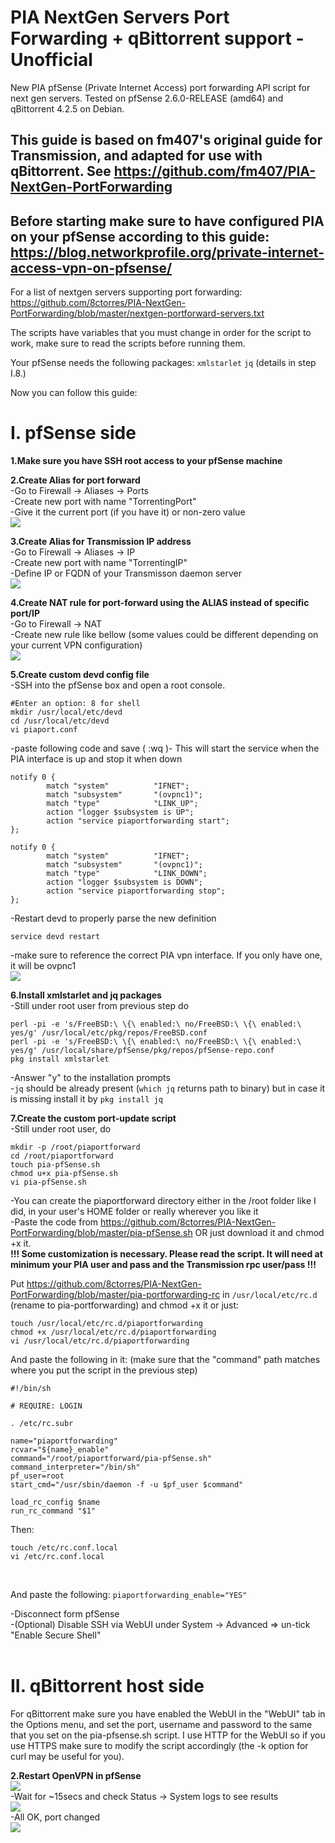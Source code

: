 # PIA NextGen Servers Port Forwarding + qBittorrent support - Unofficial
New PIA pfSense (Private Internet Access) port forwarding API script for next gen servers. Tested on pfSense 2.6.0-RELEASE (amd64) and qBittorrent 4.2.5 on Debian. 

## This guide is based on fm407's original guide for Transmission, and adapted for use with qBittorrent. See https://github.com/fm407/PIA-NextGen-PortForwarding

## **Before starting make sure to have configured PIA on your pfSense according to this guide: https://blog.networkprofile.org/private-internet-access-vpn-on-pfsense/**

For a list of nextgen servers supporting port forwarding: https://github.com/8ctorres/PIA-NextGen-PortForwarding/blob/master/nextgen-portforward-servers.txt 

The scripts have variables that you must change in order for the script to work, make sure to read the scripts before running them.

Your pfSense needs the following packages: `xmlstarlet` `jq` (details in step I.8.)

Now you can follow this guide:

# **I. pfSense side**

**1.Make sure you have SSH root access to your pfSense machine**</br>

**2.Create Alias for port forward**</br>
-Go to Firewall -> Aliases -> Ports</br>
-Create new port with name "TorrentingPort"</br>
-Give it the current port (if you have it) or non-zero value</br>
<img src="imgs/port-alias.png"></br>

**3.Create Alias for Transmission IP address**</br>
-Go to Firewall -> Aliases -> IP</br>
-Create new port with name "TorrentingIP"</br>
-Define IP or FQDN of your Transmisson daemon server</br>
<img src="imgs/ip-alias.png"></br>

**4.Create NAT rule for port-forward using the ALIAS instead of specific port/IP**</br>
-Go to Firewall -> NAT</br>
-Create new rule like bellow (some values could be different depending on your current VPN configuration)</br>
<img src="imgs/pia-nat.png"></br>

**5.Create custom devd config file**</br>
-SSH into the pfSense box and open a root console.</br>
```
#Enter an option: 8 for shell
mkdir /usr/local/etc/devd
cd /usr/local/etc/devd
vi piaport.conf
```
-paste following code and save ( :wq )- This will start the service when the PIA interface is up and stop it when down</br>

```
notify 0 {
        match "system"          "IFNET";
        match "subsystem"       "(ovpnc1)";
        match "type"            "LINK_UP";
        action "logger $subsystem is UP";
        action "service piaportforwarding start";
};

notify 0 {
        match "system"          "IFNET";
        match "subsystem"       "(ovpnc1)";
        match "type"            "LINK_DOWN";
        action "logger $subsystem is DOWN";
        action "service piaportforwarding stop";
};
```
-Restart devd to properly parse the new definition
```
service devd restart
```
-make sure to reference the correct PIA vpn interface. If you only have one, it will be ovpnc1</br>
<img src="imgs/pia-iface.png"></br>

**6.Install xmlstarlet and jq packages**</br>
-Still under root user from previous step do</br>
```
perl -pi -e 's/FreeBSD:\ \{\ enabled:\ no/FreeBSD:\ \{\ enabled:\ yes/g' /usr/local/etc/pkg/repos/FreeBSD.conf
perl -pi -e 's/FreeBSD:\ \{\ enabled:\ no/FreeBSD:\ \{\ enabled:\ yes/g' /usr/local/share/pfSense/pkg/repos/pfSense-repo.conf
pkg install xmlstarlet
```
-Answer "y" to the installation prompts</br>
-`jq` should be already present (`which jq` returns path to binary) but in case it is missing install it by `pkg install jq`

**7.Create the custom port-update script**</br>
-Still under root user, do</br>

```
mkdir -p /root/piaportforward
cd /root/piaportforward
touch pia-pfSense.sh
chmod u+x pia-pfSense.sh
vi pia-pfSense.sh
```
-You can create the piaportforward directory either in the /root folder like I did, in your user's HOME folder or really wherever you like it</br>
-Paste the code from https://github.com/8ctorres/PIA-NextGen-PortForwarding/blob/master/pia-pfSense.sh OR just download it and chmod +x it.</br>
**!!! Some customization is necessary. Please read the script. It will need at minimum your PIA user and pass and the Transmission rpc user/pass !!!**</br>

Put https://github.com/8ctorres/PIA-NextGen-PortForwarding/blob/master/pia-portforwarding-rc in `/usr/local/etc/rc.d` (rename to pia-portforwarding) and chmod +x it or just:</br>

```
touch /usr/local/etc/rc.d/piaportforwarding
chmod +x /usr/local/etc/rc.d/piaportforwarding
vi /usr/local/etc/rc.d/piaportforwarding
```

And paste the following in it: (make sure that the "command" path matches where you put the script in the previous step)</br>

```
#!/bin/sh

# REQUIRE: LOGIN

. /etc/rc.subr

name="piaportforwarding"
rcvar="${name}_enable"
command="/root/piaportforward/pia-pfSense.sh"
command_interpreter="/bin/sh"
pf_user=root
start_cmd="/usr/sbin/daemon -f -u $pf_user $command"

load_rc_config $name
run_rc_command "$1"
```
Then:</br>

```
touch /etc/rc.conf.local
vi /etc/rc.conf.local
```
</br>

And paste the following: `piaportforwarding_enable="YES"`

-Disconnect form pfSense</br>
-(Optional) Disable SSH via WebUI under System -> Advanced => un-tick "Enable Secure Shell"</br>
</br>

# **II. qBittorrent host side**</br>
For qBittorrent make sure you have enabled the WebUI in the "WebUI" tab in the Options menu, and set the port, username and password to the same that you set on the pia-pfsense.sh script.
I use HTTP for the WebUI so if you use HTTPS make sure to modify the script accordingly (the -k option for curl may be useful for you).

**2.Restart OpenVPN in pfSense**</br>
<img src="imgs/pia-restart.png"></br>
-Wait for ~15secs and check Status -> System logs to see results</br>
<img src="imgs/pia-status.png"></br>
-All OK, port changed</br>
<img src="imgs/pia-success.png"></br>
